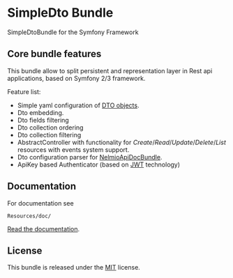 # SimpleDto Bundle

SimpleDtoBundle for the Symfony Framework

## Core bundle features

This bundle allow to split persistent and representation layer in Rest api applications, based on Symfony 2/3 framework.

Feature list:
 - Simple yaml configuration of [DTO objects](https://en.wikipedia.org/wiki/Data_transfer_object).
 - Dto embedding.
 - Dto fields filtering
 - Dto collection ordering
 - Dto collection filtering
 - AbstractController with functionality for *Create*/*Read*/*Update*/*Delete*/*List* resources with events system support.
 - Dto configuration parser for [NelmioApiDocBundle](https://github.com/nelmio/NelmioApiDocBundle).
 - ApiKey based Authenticator (based on [JWT](https://jwt.io/) technology)
 
## Documentation

For documentation see 
    
    Resources/doc/
    
[Read the documentation](https://github.com/jekamell/SimpleDtoBundle/blob/master/Resources/doc/index.md).
 
## License 

This bundle is released under the [MIT](https://opensource.org/licenses/MIT) license.
